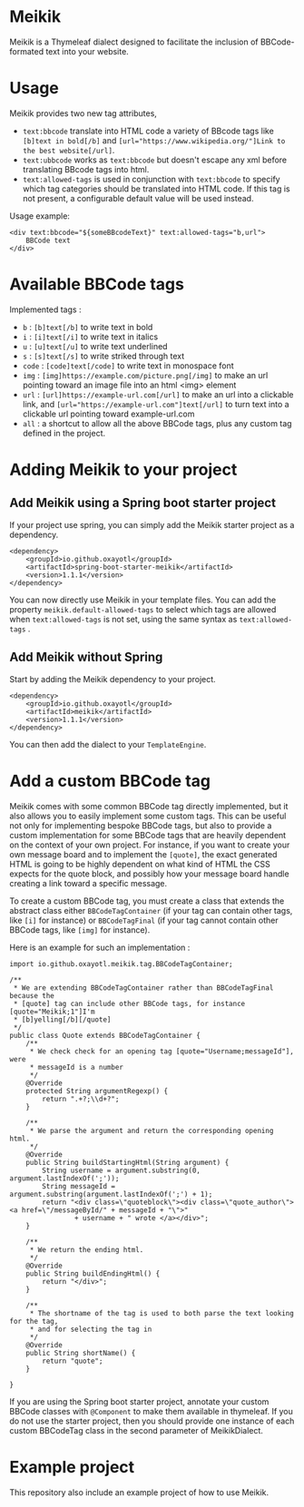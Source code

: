 # Meikik

Meikik is a Thymeleaf dialect designed to facilitate the inclusion of BBCode-formated text into your website. 

# Usage

Meikik provides two new tag attributes, 
* `text:bbcode` translate into HTML code a variety of BBcode tags like `[b]text in bold[/b]` and `[url="https://www.wikipedia.org/"]Link to the best website[/url]`.
* `text:ubbcode` works as `text:bbcode` but doesn't escape any xml before translating BBcode tags into html.
* `text:allowed-tags` is used in conjunction with `text:bbcode` to specify which tag categories should be translated into HTML code. If this tag is not present, a configurable default value will be used instead.

Usage example:

```
<div text:bbcode="${someBBcodeText}" text:allowed-tags="b,url">
	BBCode text
</div>
```

# Available BBCode tags

Implemented tags :
* `b` : `[b]text[/b]` to write text in bold
* `i` : `[i]text[/i]` to write text in italics
* `u` : `[u]text[/u]` to write text underlined
* `s` : `[s]text[/s]` to write striked through text
* `code` : `[code]text[/code]` to write text in monospace font
* `img` : `[img]https://example.com/picture.png[/img]` to make an url pointing toward an image file into an html &lt;img&gt; element
* `url` : `[url]https://example-url.com[/url]` to make an url into a clickable link, and `[url="https://example-url.com"]text[/url]` to turn text into a clickable url pointing toward example-url.com
* `all` : a shortcut to allow all the above BBCode tags, plus any custom tag defined in the project.

# Adding Meikik to your project
 
## Add Meikik using a Spring boot starter project

If your project use spring, you can simply add the Meikik starter project as a dependency.

```
<dependency>
    <groupId>io.github.oxayotl</groupId>
    <artifactId>spring-boot-starter-meikik</artifactId>
    <version>1.1.1</version>
</dependency>
```

You can now directly use Meikik in your template files. You can add the property `meikik.default-allowed-tags` to select which tags are allowed when `text:allowed-tags` is not set, using the same syntax as `text:allowed-tags` .


## Add Meikik without Spring

Start by adding the Meikik dependency to your project.
```
<dependency>
    <groupId>io.github.oxayotl</groupId>
    <artifactId>meikik</artifactId>
    <version>1.1.1</version>
</dependency>
```
You can then add the dialect to your `TemplateEngine`.

# Add a custom BBCode tag

Meikik comes with some common BBCode tag directly implemented, but it also allows you to easily implement some custom tags. This can be useful not only for implementing bespoke BBCode tags, but also to provide a custom implementation for some BBCode tags that are heavily dependent on the context of your own project. For instance, if you want to create your own message board and to implement the `[quote]`, the exact generated HTML is going to be highly dependent on what kind of HTML the CSS expects for the quote block, and possibly how your message board handle creating a link toward a specific message.

To create a custom BBCode tag, you must create a class that extends the abstract class either `BBCodeTagContainer` (if your tag can contain other tags, like `[i]` for instance) or `BBCodeTagFinal` (if your tag cannot contain other BBCode tags, like `[img]` for instance).

Here is an example for such an implementation :

```
import io.github.oxayotl.meikik.tag.BBCodeTagContainer;

/**
 * We are extending BBCodeTagContainer rather than BBCodeTagFinal because the
 * [quote] tag can include other BBCode tags, for instance [quote="Meikik;1"]I'm
 * [b]yelling[/b][/quote]
 */
public class Quote extends BBCodeTagContainer {
	/**
	 * We check check for an opening tag [quote="Username;messageId"], were
	 * messageId is a number
	 */
	@Override
	protected String argumentRegexp() {
		return ".+?;\\d+?";
	}

	/**
	 * We parse the argument and return the corresponding opening html.
	 */
	@Override
	public String buildStartingHtml(String argument) {
		String username = argument.substring(0, argument.lastIndexOf(';'));
		String messageId = argument.substring(argument.lastIndexOf(';') + 1);
		return "<div class=\"quoteblock\"><div class=\"quote_author\"><a href=\"/messageById/" + messageId + "\">"
				+ username + " wrote </a></div>";
	}

	/**
	 * We return the ending html.
	 */
	@Override
	public String buildEndingHtml() {
		return "</div>";
	}

	/**
	 * The shortname of the tag is used to both parse the text looking for the tag,
	 * and for selecting the tag in
	 */
	@Override
	public String shortName() {
		return "quote";
	}

}
```

If you are using the Spring boot starter project, annotate your custom BBCode classes with `@Component` to make them available in thymeleaf. If you do not use the starter project, then you should provide one instance of each custom BBCodeTag class in the second parameter of MeikikDialect.

# Example project

This repository also include an example project of how to use Meikik.

